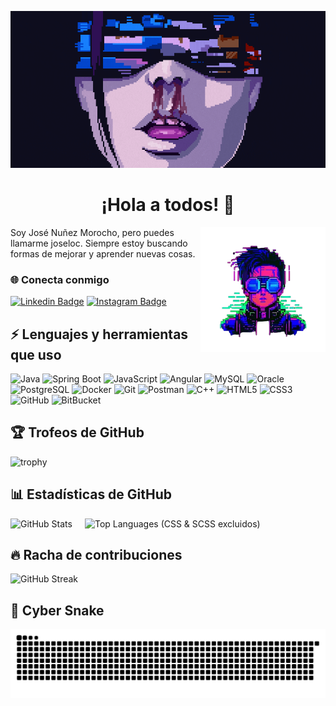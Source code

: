 <p align="center">
  <img src="img/banner-github.gif" alt="MasterHead">
</p>

<h1 align="center">¡Hola a todos! 👋</h1>

<img align="right" alt="Profile" width="200" src="img/perfil-github.png">

Soy José Nuñez Morocho, pero puedes llamarme joseloc.
Siempre estoy buscando formas de mejorar y aprender nuevas cosas.

<h3 align="left">🌐 Conecta conmigo</h3>

[![Linkedin Badge](https://img.shields.io/badge/-joseloc16-blue?style=flat-square&logo=Linkedin&logoColor=white&link=https://linkedin.com/in/jose-nuñez-749b96218/)](https://linkedin.com/in/jose-nuñez-749b96218/)
[![Instagram Badge](https://img.shields.io/badge/-joseloc16-purple?style=flat-square&logo=instagram&logoColor=white&link=https://instagram.com/joseloc17/)](https://instagram.com/joseloc17)

## ⚡ Lenguajes y herramientas que uso

![Java](https://img.shields.io/badge/-Java-E34A86?style=flat-square&logo=java)
![Spring Boot](https://img.shields.io/badge/-SpringBoot-6DB33F?style=flat-square&logo=spring&logoColor=white)
![JavaScript](https://img.shields.io/badge/-JavaScript-black?style=flat-square&logo=javascript)
![Angular](https://img.shields.io/badge/-Angular-DD0031?style=flat-square&logo=angular)
![MySQL](https://img.shields.io/badge/-MySQL-black?style=flat-square&logo=mysql)
![Oracle](https://img.shields.io/badge/-Oracle-F80000?style=flat-square&logo=oracle)
![PostgreSQL](https://img.shields.io/badge/-PostgreSQL-336791?style=flat-square&logo=postgresql)
![Docker](https://img.shields.io/badge/-Docker-black?style=flat-square&logo=docker)
![Git](https://img.shields.io/badge/-Git-black?style=flat-square&logo=git)
![Postman](https://img.shields.io/badge/-Postman-FF6C37?style=flat-square&logo=postman)
![C++](https://img.shields.io/badge/-C++-00599C?style=flat-square&logo=c)
![HTML5](https://img.shields.io/badge/-HTML5-E34F26?style=flat-square&logo=html5&logoColor=white)
![CSS3](https://img.shields.io/badge/-CSS3-1572B6?style=flat-square&logo=css3)
![GitHub](https://img.shields.io/badge/-GitHub-181717?style=flat-square&logo=github)
![BitBucket](https://img.shields.io/badge/-BitBucket-darkblue?style=flat-square&logo=bitbucket)

## 🏆 Trofeos de GitHub

![trophy](https://github-profile-trophy.vercel.app/?username=joseloc16&theme=radical&row=2&column=3&no-bg=true)

## 📊 Estadísticas de GitHub

<div align="left" style="display: flex; justify-content: left; gap: 20px; flex-wrap: wrap;">
  <img src="https://github-readme-stats-mu-one-15.vercel.app/api?username=joseloc16&include_all_commits=true&count_private=true&show_icons=true&line_height=20&title_color=D159EC&icon_color=A077C6&text_color=E0E0E0&bg_color=0,0A0A23,130F40" alt="GitHub Stats" />
  <img width="300" src="https://github-readme-stats-mu-one-15.vercel.app/api/top-langs/?username=joseloc16&layout=compact&langs_count=4&title_color=D159EC&text_color=E0E0E0&icon_color=A077C6&bg_color=0,0A0A23,130F40" alt="Top Languages (CSS & SCSS excluidos)" />
</div>

## 🔥 Racha de contribuciones

<img src="https://streak-stats.demolab.com?user=joseloc16&theme=dark&hide_border=true&border_radius=5" alt="GitHub Streak"/>

## 🐍 Cyber Snake

<picture>
  <source media="(prefers-color-scheme: dark)" srcset="https://raw.githubusercontent.com/joseloc16/joseloc16/output/github-snake-dark.svg" />
  <source media="(prefers-color-scheme: light)" srcset="https://raw.githubusercontent.com/joseloc16/joseloc16/output/github-snake.svg" />
  <img alt="Cyberpunk Snake" src="https://raw.githubusercontent.com/joseloc16/joseloc16/output/github-snake.svg" />
</picture>

